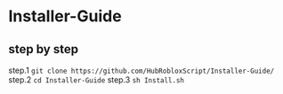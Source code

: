 # Installer-Guide
## step by step
step.1
``` git clone https://github.com/HubRobloxScript/Installer-Guide/ ```
step.2
``` cd Installer-Guide ```
step.3
``` sh Install.sh ```
